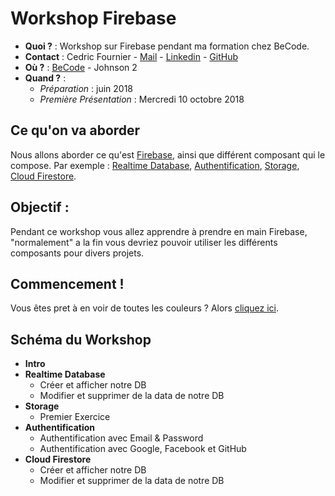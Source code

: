 # Workshop Firebase

- **Quoi ?** : Workshop sur Firebase pendant ma formation chez BeCode.
- **Contact** : Cedric Fournier - [Mail](cedricfournier.pro@gmail.com) - [Linkedin](https://www.linkedin.com/in/cedric-fournier/) - [GitHub](https://github.com/Cedric-Fournier)
- **Où ?** : [BeCode](https://www.becode.org/) - Johnson 2
- **Quand ?** : 
    - *Préparation* : juin 2018
    - *Première Présentation* : Mercredi 10 octobre 2018

## Ce qu'on va aborder
Nous allons aborder ce qu'est [Firebase](https://firebase.google.com/), ainsi que différent composant qui le compose.
Par exemple : [Realtime Database](https://firebase.google.com/docs/database/), [Authentification](https://firebase.google.com/docs/auth/), [Storage](https://firebase.google.com/docs/storage/), [Cloud Firestore](https://firebase.google.com/docs/firestore/).

## Objectif :
Pendant ce workshop vous allez apprendre à prendre en main Firebase, "normalement" a la fin vous devriez pouvoir utiliser les différents composants pour divers projets.

## Commencement !
Vous êtes pret à en voir de toutes les couleurs ?
Alors [cliquez ici](intro.md).

## Schéma du Workshop

- **Intro**
- **Realtime Database**
  - Créer et afficher notre DB
  - Modifier et supprimer de la data de notre DB
- **Storage**
  - Premier Exercice
- **Authentification**
  - Authentification avec Email & Password
  - Authentification avec Google, Facebook et GitHub
- **Cloud Firestore**
  - Créer et afficher notre DB
  - Modifier et supprimer de la data de notre DB
